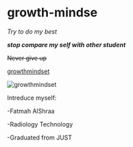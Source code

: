 # growth-mindse


*Try to do my best* 





***stop compare my self with other student***



~~Never give up~~



[growthmindset](https://www.developgoodhabits.com/fixed-mindset-vs-growth-mindset/#:~:text=%2017%20Strategies%20to%20Develop%20Growth%20Mindset%20,strategies..%20If%20you%20are%20able%20to...%20More%20)





![growthmindset](https://sites.sandiego.edu/ieeblog/files/2016/05/2013_11_29-Growth-Mindset.png)




Intreduce myself:


-Fatmah AlShraa


-Radiology Technology


-Graduated from JUST

